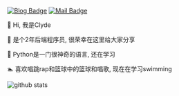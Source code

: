 [![Blog Badge](https://img.shields.io/badge/blog-15k%20pageview-brightgreen)](https://blog.csdn.net/weixin_51098806) 
[![Mail Badge](https://img.shields.io/badge/-haoruileee@gmail.com-c14438?style=flat-square&logo=Gmail&logoColor=white&link=mailto:haoruileee@gmail.com)](mailto:tengxu.owen@gmail.com)

👋 Hi, 我是Clyde

🔫 是个2年后端程序员, 很荣幸在这里给大家分享

🎉 Python是一门很神奇的语言, 还在学习

🏊 喜欢唱跳rap和篮球中的篮球和唱歌, 现在在学习swimming

![github stats](https://github-readme-stats.vercel.app/api?username=Tengxu666&show_icons=true)
